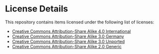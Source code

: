 # License Details

This repository contains items licensed under the following list of licenses:

* [Creative Commons Attribution-Share Alike 4.0 International](https://creativecommons.org/licenses/by-sa/4.0/deed.en)
* [Creative Commons Attribution-Share Alike 3.0 Germany](https://creativecommons.org/licenses/by-sa/3.0/de/deed.en)
* [Creative Commons Attribution-Share Alike 3.0 Unported](https://creativecommons.org/licenses/by-sa/3.0/deed.en)
* [Creative Commons Attribution-Share Alike 2.0 Generic](https://creativecommons.org/licenses/by-sa/2.0/deed.en)
